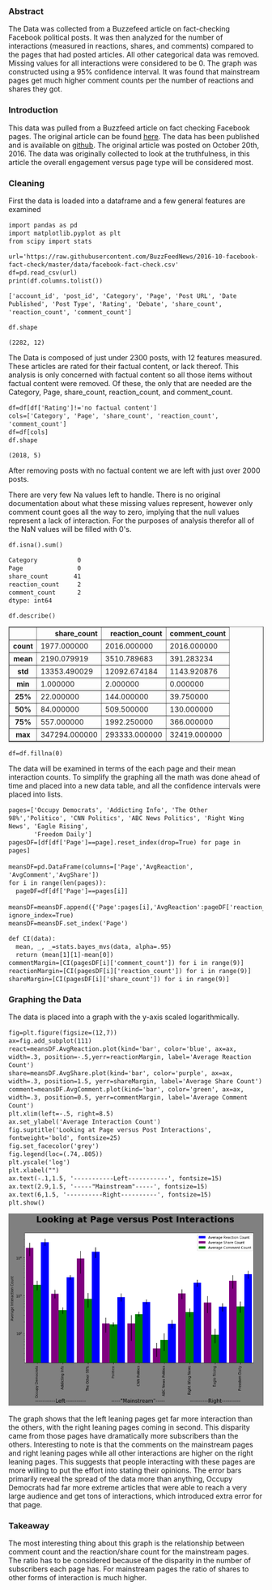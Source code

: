 
### Abstract

The Data was collected from a Buzzefeed article on fact-checking Facebook political posts. It was then analyzed for the number of interactions (measured in reactions, shares, and comments) compared to the pages that had posted articles. All other categorical data was removed. Missing values for all interactions were considered to be 0. The graph was constructed using a 95% confidence interval. It was found that mainstream pages get much higher comment counts per the number of reactions and shares they got. 

### Introduction

This data was pulled from a Buzzfeed article on fact checking Facebook pages. The original article can be found [here](https://www.buzzfeednews.com/article/craigsilverman/partisan-fb-pages-analysis#.ia1QB2KJl). The data has been published and is available on [github](https://github.com/BuzzFeedNews/2016-10-facebook-fact-check/blob/master/data/facebook-fact-check.csv). The original article was posted on October 20th, 2016. The data was originally collected to look at the truthfulness, in this article the overall engagement versus page type will be considered most.

### Cleaning

First the data is loaded into a dataframe and a few general features are examined




```
import pandas as pd
import matplotlib.pyplot as plt
from scipy import stats
```


```
url='https://raw.githubusercontent.com/BuzzFeedNews/2016-10-facebook-fact-check/master/data/facebook-fact-check.csv'
df=pd.read_csv(url)
print(df.columns.tolist())
```

    ['account_id', 'post_id', 'Category', 'Page', 'Post URL', 'Date Published', 'Post Type', 'Rating', 'Debate', 'share_count', 'reaction_count', 'comment_count']



```
df.shape
```




    (2282, 12)



The Data is composed of just under 2300 posts, with 12 features measured. These articles are rated for their factual content, or lack thereof. This analysis is only concerned with factual content so all those items without factual content were removed. Of these, the only that are needed are the Category, Page, share_count, reaction_count, and comment_count. 


```
df=df[df['Rating']!='no factual content']
cols=['Category', 'Page', 'share_count', 'reaction_count', 'comment_count']
df=df[cols]
df.shape
```




    (2018, 5)



After removing posts with no factual content we are left with just over 2000 posts. 

There are very few Na values left to handle. There is no original documentation about what these missing values represent, however only comment count goes all the way to zero, implying that the null values represent a lack of interaction. For the purposes of analysis therefor all of the NaN values will be filled with 0's. 


```
df.isna().sum()
```




    Category           0
    Page               0
    share_count       41
    reaction_count     2
    comment_count      2
    dtype: int64




```
df.describe()
```




<div>
<style scoped>
    .dataframe tbody tr th:only-of-type {
        vertical-align: middle;
    }

    .dataframe tbody tr th {
        vertical-align: top;
    }

    .dataframe thead th {
        text-align: right;
    }
</style>
<table border="1" class="dataframe">
  <thead>
    <tr style="text-align: right;">
      <th></th>
      <th>share_count</th>
      <th>reaction_count</th>
      <th>comment_count</th>
    </tr>
  </thead>
  <tbody>
    <tr>
      <th>count</th>
      <td>1977.000000</td>
      <td>2016.000000</td>
      <td>2016.000000</td>
    </tr>
    <tr>
      <th>mean</th>
      <td>2190.079919</td>
      <td>3510.789683</td>
      <td>391.283234</td>
    </tr>
    <tr>
      <th>std</th>
      <td>13353.490029</td>
      <td>12092.674184</td>
      <td>1143.920876</td>
    </tr>
    <tr>
      <th>min</th>
      <td>1.000000</td>
      <td>2.000000</td>
      <td>0.000000</td>
    </tr>
    <tr>
      <th>25%</th>
      <td>22.000000</td>
      <td>144.000000</td>
      <td>39.750000</td>
    </tr>
    <tr>
      <th>50%</th>
      <td>84.000000</td>
      <td>509.500000</td>
      <td>130.000000</td>
    </tr>
    <tr>
      <th>75%</th>
      <td>557.000000</td>
      <td>1992.250000</td>
      <td>366.000000</td>
    </tr>
    <tr>
      <th>max</th>
      <td>347294.000000</td>
      <td>293333.000000</td>
      <td>32419.000000</td>
    </tr>
  </tbody>
</table>
</div>




```
df=df.fillna(0)
```

The data will be examined in terms of the each page and their mean interaction counts. To simplify the graphing all the math was done ahead of time and placed into a new data table, and all the confidence intervals were placed into lists.  



```
pages=['Occupy Democrats', 'Addicting Info', 'The Other 98%','Politico', 'CNN Politics', 'ABC News Politics', 'Right Wing News', 'Eagle Rising', 
       'Freedom Daily']
pagesDF=[df[df['Page']==page].reset_index(drop=True) for page in pages]

meansDF=pd.DataFrame(columns=['Page','AvgReaction', 'AvgComment','AvgShare'])
for i in range(len(pages)):
  pageDF=df[df['Page']==pages[i]]
  meansDF=meansDF.append({'Page':pages[i],'AvgReaction':pageDF['reaction_count'].mean(),'AvgComment':pageDF['comment_count'].mean(),'AvgShare':pageDF['share_count'].mean()}, ignore_index=True)
meansDF=meansDF.set_index('Page')
```


```
def CI(data):
  mean, _, _=stats.bayes_mvs(data, alpha=.95)
  return (mean[1][1]-mean[0])
commentMargin=[CI(pagesDF[i]['comment_count']) for i in range(9)]
reactionMargin=[CI(pagesDF[i]['reaction_count']) for i in range(9)]
shareMargin=[CI(pagesDF[i]['share_count']) for i in range(9)]
```

### Graphing the Data

The data is placed into a graph with the y-axis scaled logarithmically. 


```
fig=plt.figure(figsize=(12,7))
ax=fig.add_subplot(111)
react=meansDF.AvgReaction.plot(kind='bar', color='blue', ax=ax, width=.3, position=-.5,yerr=reactionMargin, label='Average Reaction Count')
share=meansDF.AvgShare.plot(kind='bar', color='purple', ax=ax, width=.3, position=1.5, yerr=shareMargin, label='Average Share Count')
comment=meansDF.AvgComment.plot(kind='bar', color='green', ax=ax, width=.3, position=0.5, yerr=commentMargin, label='Average Comment Count')
plt.xlim(left=-.5, right=8.5)
ax.set_ylabel('Average Interaction Count')
fig.suptitle('Looking at Page versus Post Interactions', fontweight='bold', fontsize=25)
fig.set_facecolor('grey')
fig.legend(loc=(.74,.805))
plt.yscale('log')
plt.xlabel("")
ax.text(-.1,1.5, '-----------Left-----------', fontsize=15)
ax.text(2.9,1.5, '-----"Mainstream"-----', fontsize=15)
ax.text(6,1.5, '----------Right----------', fontsize=15)
plt.show()
```


![png](https://raw.githubusercontent.com/eyvonne/eyvonne.github.io/master/img/2019_08_23_Looking_At_Interaction_on_Political_Posts-2_16_0.png)


The graph shows that the left leaning pages get far more interaction than the others, with the right leaning pages coming in second. This disparity came from those pages have dramatically more subscribers than the others. Interesting to note is that the comments on the mainstream pages and right leaning pages while all other interactions are higher on the right leaning pages. This suggests that people interacting with these pages are more willing to put the effort into stating their opinions. The error bars primarily reveal the spread of the data more than anything, Occupy Democrats had far more extreme articles that were able to reach a very large audience and get tons of interactions, which introduced extra error for that page. 


### Takeaway
The most interesting thing about this graph is the relationship between comment count and the reaction/share count for the mainstream pages. The ratio has to be considered because of the disparity in the number of subscribers each page has. For mainstream pages the ratio of shares to other forms of interaction is much higher. 
